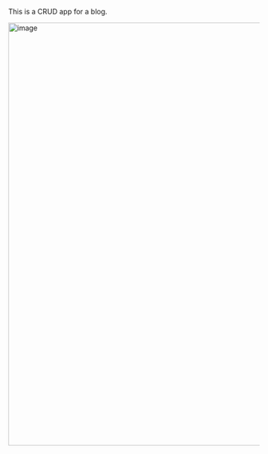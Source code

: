 This is a CRUD app for a blog.

<img width="848" alt="image" src="https://user-images.githubusercontent.com/66289160/175946178-5901fba9-3bed-4d8f-beb4-a8e112161521.png">
